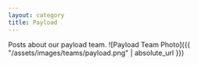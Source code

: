 ```yaml
---
layout: category
title: Payload
---
```


Posts about our payload team.
![Payload Team Photo]({{ "/assets/images/teams/payload.png" | absolute_url }})